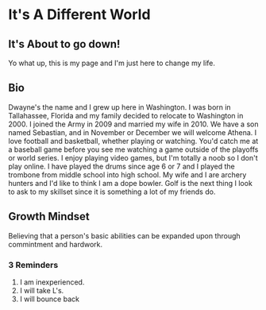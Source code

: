 # It's A Different World
## It's About to go down!
Yo what up, this is my page and I'm just here to change my life.

## Bio
Dwayne's the name and I grew up here in Washington. I was born in Tallahassee, Florida and my family decided to relocate to Washington in 2000. I joined the Army in 2009 and married my wife in 2010. We have a son named Sebastian, and in November or December we will welcome Athena. I love football and basketball, whether playing or watching. You'd catch me at a baseball game before you see me watching a game outside of the playoffs or world series. I enjoy playing video games, but I'm totally a noob so I don't play online. I have played the drums since age 6 or 7 and I played the trombone from middle school into high school. My wife and I are archery hunters and I'd like to think I am a dope bowler. Golf is the next thing I look to ask to my skillset since it is something a lot of my friends do.

## Growth Mindset
Believing that a person's basic abilities can be expanded upon through commintment and hardwork.

### 3 Reminders
1. I am inexperienced.
2. I will take L's.
3. I will bounce back
